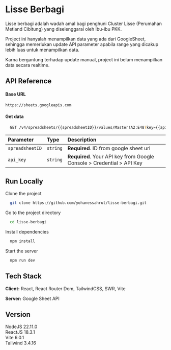 # Lisse Berbagi

Lisse berbagi adalah wadah amal bagi penghuni Cluster Lisse (Perumahan Metland Cibitung) yang diselenggarai oleh Ibu-ibu PKK.

Project ini hanyalah menampilkan data yang ada dari GoogleSheet, sehingga memerlukan update API parameter apabila range yang dicakup lebih luas untuk menampilkan data.

Karna bergantung terhadap update manual, project ini belum menampilkan data secara realtime.

## API Reference

#### Base URL

```bash
https://sheets.googleapis.com
```

#### Get data

```bash
  GET /v4/spreadsheets/{{spreadsheetID}}/values/Master!A2:E48?key={{apiKey}}
```

| Parameter       | Type     | Description                                                           |
| :-------------- | :------- | :-------------------------------------------------------------------- |
| `spreadsheetID` | `string` | **Required**. ID from google sheet url                                |
| `api_key`       | `string` | **Required**. Your API key from Google Console > Credential > API Key |

## Run Locally

Clone the project

```bash
  git clone https://github.com/yohanessahrul/lisse-berbagi.git
```

Go to the project directory

```bash
  cd lisse-berbagi
```

Install dependencies

```bash
  npm install
```

Start the server

```bash
  npm run dev
```

## Tech Stack

**Client:** React, React Router Dom, TailwindCSS, SWR, Vite

**Server:** Google Sheet API

## Version

NodeJS 22.11.0\
ReactJS 18.3.1\
Vite 6.0.1\
Tailwind 3.4.16
